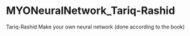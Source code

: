 # MYONeuralNetwork_Tariq-Rashid
Tariq-Rashid Make your own neural network (done according to the book)
